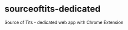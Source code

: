 sourceoftits-dedicated
======================

Source of Tits - dedicated web app with Chrome Extension
